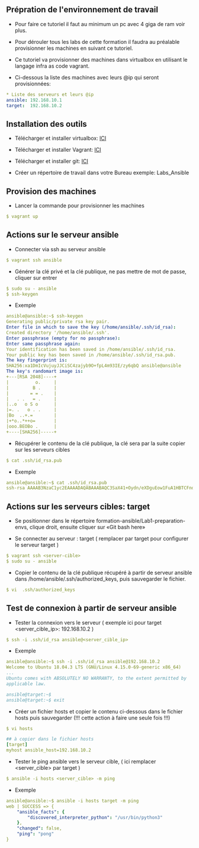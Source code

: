 ## Prépration de l'environnement de travail

* Pour faire ce tutoriel il faut au minimum un pc avec 4 giga de ram voir plus.

* Pour dérouler tous les labs de cette formation il faudra au préalable provisionner les machines en suivant ce tutoriel.

* Ce tutoriel va provisionner des machines dans virtualbox en utilisant le langage infra as code vagrant.

* Ci-dessous la liste des machines avec leurs @ip  qui seront provisionnées:

```yaml
* Liste des serveurs et leurs @ip
ansible: 192.168.10.1
target:  192.168.10.2
```

## Installation des outils


* Télécharger et installer virtualbox: [ICI](https://www.virtualbox.org/wiki/Downloads)

* Télécharger et installer Vagrant: [ICI](https://www.vagrantup.com/downloads.html)

* Télécharger et installer git: [ICI](https://git-scm.com/downloads)

* Créer un répertoire de travail dans votre Bureau exemple: Labs_Ansible


## Provision des machines

* Lancer la commande pour provisionner les machines

```yaml
$ vagrant up
```

## Actions sur le serveur ansible

* Connecter via ssh au serveur ansible

```yaml
$ vagrant ssh ansible
```

* Générer la clé privé et la clé publique, ne pas mettre de mot de passe, cliquer sur entrer

```yaml
$ sudo su - ansible
$ ssh-keygen
```

* Exemple

```yaml
ansible@ansible:~$ ssh-keygen
Generating public/private rsa key pair.
Enter file in which to save the key (/home/ansible/.ssh/id_rsa):
Created directory '/home/ansible/.ssh'.
Enter passphrase (empty for no passphrase):
Enter same passphrase again:
Your identification has been saved in /home/ansible/.ssh/id_rsa.
Your public key has been saved in /home/ansible/.ssh/id_rsa.pub.
The key fingerprint is:
SHA256:xa1DmIcVujuyJJCiSC4zajyb9O+fpL4m93IE/zy6qbQ ansible@ansible
The key's randomart image is:
+---[RSA 2048]----+
|          o.     |
|         B .     |
|        = = .    |
|   . .   = .     |
|..o   o S o      |
|=. .   o . .     |
|Bo  ..+.=        |
|+*o..*++o=       |
|ooo.BEOBo .      |
+----[SHA256]-----+
```

* Récupérer le contenu de la clé publique, la clé sera par la suite copier sur les serveurs cibles

```yaml
$ cat .ssh/id_rsa.pub
```

* Exemple

```yaml
ansible@ansible:~$ cat .ssh/id_rsa.pub
ssh-rsa AAAAB3NzaC1yc2EAAAADAQABAAABAQC3SaX41+Oydn/eXDguEow1FuA1HBTCFnd7gWK//osQHxC2q7hwOAg39Re1jePZx2UCIpHHzKZeDAHCJnojM2NEYkYcEDzuGSdmNj0aKGRhMldKh60ekQLUOfnx/PV9PGfoEVx+45tObZnVVovIiOFUSm9xQcpB1yJ246MpHmqGLUFvcBfq7kjFtYc3nyoFJuheuG75YE0jeXgPy4a6/uyH5HHGQ36rge8wC3Ae3El4s5Duy3d38SzwFq8e9oTAU3cF+aZcLXh2/fO78Hmlx+7lp1LtK9JURBMDMTEwcP/63qMF+EcPoEdwW1mjx/3IKoPYGGZCE4gEYOux8xkiUvg7 ansible@ansible
```

## Actions sur les serveurs cibles: target

*  Se positionner dans le répertoire formation-ansible/Lab1-preparation-envs, clique droit, ensuite cliquer sur «Git bash here»

*  Se connecter au serveur  <server-cible>: target  ( remplacer <server-cible> par target pour configurer le serveur target )

```yaml
$ vagrant ssh <server-cible>
$ sudo su - ansible
```

* Copier le contenu de la clé publique récupéré à partir de serveur ansible dans /home/ansible/.ssh/authorized_keys, puis sauvegarder le fichier.

```yaml
$ vi  .ssh/authorized_keys

```

## Test de connexion à partir de serveur ansible

* Tester la connexion vers le serveur <server-cible> ( exemple ici pour target <server_cible_ip>: 192.168.10.2 )

```yaml
$ ssh -i .ssh/id_rsa ansible@<server_cible_ip>
```

* Exemple

```yaml
ansible@ansible:~$ ssh -i .ssh/id_rsa ansible@192.168.10.2
Welcome to Ubuntu 18.04.3 LTS (GNU/Linux 4.15.0-69-generic x86_64)
...
Ubuntu comes with ABSOLUTELY NO WARRANTY, to the extent permitted by
applicable law.

ansible@target:~$
ansible@target:~$ exit
```

* Créer un fichier hosts et copier le contenu ci-dessous dans le fichier hosts puis sauvegarder (!!! cette action à faire une seule fois !!!)


```yaml
$ vi hosts
```

```yaml
## à copier dans le fichier hosts
[target]
myhost ansible_host=192.168.10.2

```

* Tester le ping ansible vers le serveur cible, ( ici remplacer <server_cible> par target )

```yaml
$ ansible -i hosts <server_cible> -m ping
```

* Exemple
```yaml
ansible@ansible:~$ ansible -i hosts target -m ping
web | SUCCESS => {
    "ansible_facts": {
        "discovered_interpreter_python": "/usr/bin/python3"
    },
    "changed": false,
    "ping": "pong"
}
```

